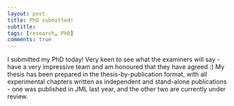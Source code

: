 ```yaml
---
layout: post
title: PhD submitted!
subtitle: 
tags: [research, PhD]
comments: true
---
```


I submitted my PhD today! Very keen to see what the examiners will say - have a very impressive team and am honoured that they have agreed :)
My thesis has been prepared in the thesis-by-publication format, with all experimental chapters written as independent and stand-alone publications - one was published in JML last year, and the other two are currently under review.
